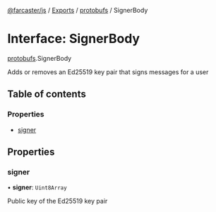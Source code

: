 [@farcaster/js](../README.md) / [Exports](../modules.md) / [protobufs](../modules/protobufs.md) / SignerBody

# Interface: SignerBody

[protobufs](../modules/protobufs.md).SignerBody

Adds or removes an Ed25519 key pair that signs messages for a user

## Table of contents

### Properties

- [signer](protobufs.SignerBody.md#signer)

## Properties

### signer

• **signer**: `Uint8Array`

Public key of the Ed25519 key pair
